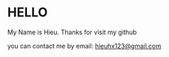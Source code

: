 # HELLO 
My Name is Hieu. 
Thanks for visit my github

you can contact me by email: hieuhx123@gmail.com


